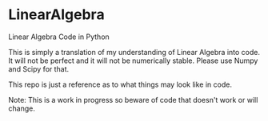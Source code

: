 # LinearAlgebra
Linear Algebra Code in Python

This is simply a translation of my understanding of Linear Algebra into code. It will not be perfect and it will not be numerically stable. Please use Numpy and Scipy for that.

This repo is just a reference as to what things may look like in code.

Note: This is a work in progress so beware of code that doesn't work or will change.
